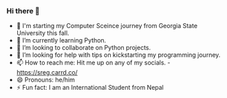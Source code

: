 ### Hi there 👋

- 🔭 I'm starting my Computer Sceince journey from Georgia State University this fall.
- 🌱 I’m currently learning Python.
- 👯 I’m looking to collaborate on Python projects.
- 🤔 I’m looking for help with tips on kickstarting my programming journey.
- 📫 How to reach me: Hit me up on any of my socials. - https://sreg.carrd.co/ 
- 😄 Pronouns: he/him
- ⚡ Fun fact: I am an International Student from Nepal

